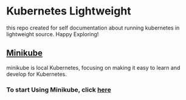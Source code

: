 # Kubernetes Lightweight
this repo created for self documentation about running kubernetes in lightweight source. Happy Exploring!

## [Minikube]([minikube.com](https://minikube.sigs.k8s.io/docs/))
minikube is local Kubernetes, focusing on making it easy to learn and develop for Kubernetes.
### To start Using Minikube, click [here](./minikube/minikube.md)